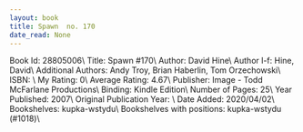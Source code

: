 ```yaml
---
layout: book
title: Spawn  no. 170
date_read: None
---
```


Book Id: 28805006\ 
Title: Spawn #170\ 
Author: David Hine\ 
Author l-f: Hine, David\ 
Additional Authors: Andy Troy, Brian Haberlin, Tom Orzechowski\ 
ISBN: \ 
My Rating: 0\ 
Average Rating: 4.67\ 
Publisher: Image - Todd McFarlane Productions\ 
Binding: Kindle Edition\ 
Number of Pages: 25\ 
Year Published: 2007\ 
Original Publication Year: \ 
Date Added: 2020/04/02\ 
Bookshelves: kupka-wstydu\ 
Bookshelves with positions: kupka-wstydu (#1018)\ 

